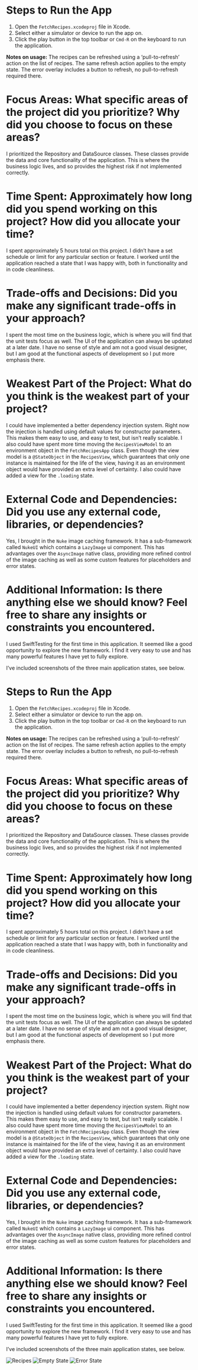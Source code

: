 # Steps to Run the App

1. Open the `FetchRecipes.xcodeproj` file in Xcode.
2. Select either a simulator or device to run the app on.
3. Click the play button in the top toolbar or `Cmd-R` on the keyboard to run the application.

**Notes on usage:**
The recipes can be refreshed using a ‘pull-to-refresh’ action on the list of recipes.  The same refresh action applies to the empty state.  The error overlay includes a button to refresh, no pull-to-refresh required there.

# Focus Areas: What specific areas of the project did you prioritize? Why did you choose to focus on these areas?

I prioritized the Repository and DataSource classes.  These classes provide the data and core functionality of the application.  This is where the business logic lives, and so provides the highest risk if not implemented correctly.

# Time Spent: Approximately how long did you spend working on this project? How did you allocate your time?

I spent approximately 5 hours total on this project.  I didn’t have a set schedule or limit for any particular section or feature.  I worked until the application reached a state that I was happy with, both in functionality and in code cleanliness.

# Trade-offs and Decisions: Did you make any significant trade-offs in your approach?

I spent the most time on the business logic, which is where you will find that the unit tests focus as well.  The UI of the application can always be updated at a later date.  I have no sense of style and am not a good visual designer, but I am good at the functional aspects of development so I put more emphasis there.

# Weakest Part of the Project: What do you think is the weakest part of your project?

I could have implemented a better dependency injection system.  Right now the injection is handled using default values for constructor parameters.  This makes them easy to use, and easy to test, but isn’t really scalable.  I also could have spent more time moving the `RecipesViewModel` to an environment object in the `FetchRecipesApp` class.  Even though the view model is a `@StateObject` in the `RecipesView`, which guarantees that only one instance is maintained for the life of the view, having it as an environment object would have provided an extra level of certainty.  I also could have added a view for the `.loading` state.

# External Code and Dependencies: Did you use any external code, libraries, or dependencies?

Yes, I brought in the `Nuke` image caching framework.  It has a sub-framework called `NukeUI` which contains a `LazyImage` ui component.  This has advantages over the `AsyncImage` native class, providing more refined control of the image caching as well as some custom features for placeholders and error states.

# Additional Information: Is there anything else we should know? Feel free to share any insights or constraints you encountered.

I used SwiftTesting for the first time in this application.  It seemed like a good opportunity to explore the new framework.  I find it very easy to use and has many powerful features I have yet to fully explore. 

I’ve included screenshots of the three main application states, see below.

# Steps to Run the App

1. Open the `FetchRecipes.xcodeproj` file in Xcode.
2. Select either a simulator or device to run the app on.
3. Click the play button in the top toolbar or `Cmd-R` on the keyboard to run the application.

**Notes on usage:**
The recipes can be refreshed using a ‘pull-to-refresh’ action on the list of recipes.  The same refresh action applies to the empty state.  The error overlay includes a button to refresh, no pull-to-refresh required there.

# Focus Areas: What specific areas of the project did you prioritize? Why did you choose to focus on these areas?

I prioritized the Repository and DataSource classes.  These classes provide the data and core functionality of the application.  This is where the business logic lives, and so provides the highest risk if not implemented correctly.

# Time Spent: Approximately how long did you spend working on this project? How did you allocate your time?

I spent approximately 5 hours total on this project.  I didn’t have a set schedule or limit for any particular section or feature.  I worked until the application reached a state that I was happy with, both in functionality and in code cleanliness.

# Trade-offs and Decisions: Did you make any significant trade-offs in your approach?

I spent the most time on the business logic, which is where you will find that the unit tests focus as well.  The UI of the application can always be updated at a later date.  I have no sense of style and am not a good visual designer, but I am good at the functional aspects of development so I put more emphasis there.

# Weakest Part of the Project: What do you think is the weakest part of your project?

I could have implemented a better dependency injection system.  Right now the injection is handled using default values for constructor parameters.  This makes them easy to use, and easy to test, but isn’t really scalable.  I also could have spent more time moving the `RecipesViewModel` to an environment object in the `FetchRecipesApp` class.  Even though the view model is a `@StateObject` in the `RecipesView`, which guarantees that only one instance is maintained for the life of the view, having it as an environment object would have provided an extra level of certainty.  I also could have added a view for the `.loading` state.

# External Code and Dependencies: Did you use any external code, libraries, or dependencies?

Yes, I brought in the `Nuke` image caching framework.  It has a sub-framework called `NukeUI` which contains a `LazyImage` ui component.  This has advantages over the `AsyncImage` native class, providing more refined control of the image caching as well as some custom features for placeholders and error states.

# Additional Information: Is there anything else we should know? Feel free to share any insights or constraints you encountered.

I used SwiftTesting for the first time in this application.  It seemed like a good opportunity to explore the new framework.  I find it very easy to use and has many powerful features I have yet to fully explore. 

I’ve included screenshots of the three main application states, see below.

![Recipes](images/recipes.png)
![Empty State](images/empty.png)
![Error State](images/error.png)
